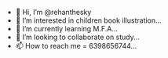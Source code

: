 - 👋 Hi, I’m @rehanthesky
- 👀 I’m interested in children book illustration...
- 🌱 I’m currently learning M.F.A...
- 💞️ I’m looking to collaborate on study...
- 📫 How to reach me = 6398656744...

<!---
rehanthesky/rehanthesky is a ✨ special ✨ repository because its `README.md` (this file) appears on your GitHub profile.
You can click the Preview link to take a look at your changes.
--->
